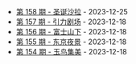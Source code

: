 * [第 158 期 - 圣诞沙拉](https://weekly.tw93.fun/posts/158-圣诞沙拉) - 2023-12-25
* [第 157 期 - 引力剧场](https://weekly.tw93.fun/posts/157-引力剧场) - 2023-12-18
* [第 156 期 - 富士山下](https://weekly.tw93.fun/posts/156-富士山下) - 2023-12-18
* [第 155 期 - 东京夜景](https://weekly.tw93.fun/posts/155-东京夜景) - 2023-12-18
* [第 154 期 - 玉鸟集美](https://weekly.tw93.fun/posts/154-玉鸟集美) - 2023-12-18
